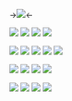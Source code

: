 ->![](https://64.media.tumblr.com/6b98a3222767056fb93601408442f7b4/9f5f9f09729c252e-ba/s400x600/34f48fcbec3ec8462796c2dca3382646daba7b80.gif)<-


![](https://external-media.spacehey.net/media/s3eLmbG7byrAzTN5vVca7gnTm4I5JMjy6SOO_EA4c36E=/https://64.media.tumblr.com/ab70cdecf00da11d149711a4d14a6c18/tumblr_pe6xjbYQXO1xy0eh3o3_100.gif) ![](https://64.media.tumblr.com/5d0aa9a9e0a3f4af98f336dbe5a6641b/c1a57e8f42a67571-c1/s100x200/8fbe97c449af5570ed8755c1b034341b9fe5ca13.gif) ![](https://wilardo.crd.co/assets/images/gallery16/e266f63b.png?v=d19c95ca) ![](https://raining-starss.neocities.org/pastel%20(20).png)

![](https://y2k.neocities.org/stamps/tumblr_phusl1y0JK1xk82cxo1_100.gif) ![](https://media.discordapp.net/attachments/954070904223195176/1169668685955350528/IMG_1681.png?ex=65563dda&is=6543c8da&hm=364b274bcbf2986ca9bf19760e6a88808f536ccb5d373cfb7d5e48c5959b66a4&) ![](https://i.postimg.cc/GpwScS1N/tumblr-830cb012b974358c76e8a57f1e1be40b-8aece5f7-100.gif) ![](https://i.imgur.com/OISiNPk.gif) ![](https://wilardo.crd.co/assets/images/gallery08/5c4f1469.png?v=d19c95ca)

![](https://64.media.tumblr.com/e58046ed858f7eb0c2425c8bdfbc6e18/c1a57e8f42a67571-78/s250x400/e069cb888efcaa1157cd949d910269d321970a97.png) ![](https://images-wixmp-ed30a86b8c4ca887773594c2.wixmp.com/f/9c694ef0-ce82-461b-9e43-ea953fddf162/daq8cyh-9efa9cae-8385-4ce8-9ce8-a6c6926bc04d.gif?token=eyJ0eXAiOiJKV1QiLCJhbGciOiJIUzI1NiJ9.eyJzdWIiOiJ1cm46YXBwOjdlMGQxODg5ODIyNjQzNzNhNWYwZDQxNWVhMGQyNmUwIiwiaXNzIjoidXJuOmFwcDo3ZTBkMTg4OTgyMjY0MzczYTVmMGQ0MTVlYTBkMjZlMCIsIm9iaiI6W1t7InBhdGgiOiJcL2ZcLzljNjk0ZWYwLWNlODItNDYxYi05ZTQzLWVhOTUzZmRkZjE2MlwvZGFxOGN5aC05ZWZhOWNhZS04Mzg1LTRjZTgtOWNlOC1hNmM2OTI2YmMwNGQuZ2lmIn1dXSwiYXVkIjpbInVybjpzZXJ2aWNlOmZpbGUuZG93bmxvYWQiXX0.j65W7XXZN2pfhj1YIPuO3Z0PBfhnQSYufqp-7wIsa0Q) ![](https://64.media.tumblr.com/6695981e139f3e3d339812fcc3c49b4b/f9cfc2dd8aa16b79-db/s250x400/62dd56b3ae7f992224e8737d75973a458cf9d72e.gifv) ![](https://awa-awa.neocities.org/baka.gif)

![](https://i.postimg.cc/PJxS6gmL/tumblr-85aef53532e6f81507116bea0ec04fbf-60cb3d10-100.png) ![](https://i.postimg.cc/MTrQPfWw/rina.png) ![](https://i.postimg.cc/GpwScS1N/tumblr-830cb012b974358c76e8a57f1e1be40b-8aece5f7-100.gif) ![](https://i.imgur.com/AD1oSoO.png)

